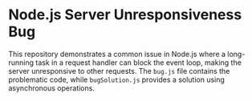 # Node.js Server Unresponsiveness Bug

This repository demonstrates a common issue in Node.js where a long-running task in a request handler can block the event loop, making the server unresponsive to other requests. The `bug.js` file contains the problematic code, while `bugSolution.js` provides a solution using asynchronous operations.